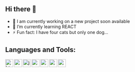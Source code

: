 ## Hi there 👋

- 🔭 I am currently working on a new project soon available
- 🌱 I’m currently learning REACT
- ⚡ Fun fact: I have four cats but only one dog...

## Languages and Tools:    
<img align="left" width="25px" alt="html" src="https://cdn.jsdelivr.net/gh/devicons/devicon/icons/html5/html5-original.svg" />
<img align="left" width="25px" alt="css" src="https://cdn.jsdelivr.net/gh/devicons/devicon/icons/css3/css3-original.svg" />
<img align="left" width="25px" alt="js" src="https://cdn.jsdelivr.net/gh/devicons/devicon/icons/javascript/javascript-original.svg" />
<img align="left" width="25px" alt="nodejs" src="https://cdn.jsdelivr.net/gh/devicons/devicon/icons/nodejs/nodejs-original.svg" />
<img align="left" width="25px" alt="postresql" src="https://cdn.jsdelivr.net/gh/devicons/devicon/icons/postgresql/postgresql-original.svg" />
<img align="left" width="25px" alt="mongodb" src="https://cdn.jsdelivr.net/gh/devicons/devicon/icons/mongodb/mongodb-original.svg" />
<img align="left" width="25px" alt="graphql" src="https://cdn.jsdelivr.net/gh/devicons/devicon/icons/graphql/graphql-plain.svg" />  


<!--
**maximebert/maximebert** is a ✨ _special_ ✨ repository because its `README.md` (this file) appears on your GitHub profile.

Here are some ideas to get you started:


- 👯 I’m looking to collaborate on ...
- 🤔 I’m looking for help with ...
- 💬 Ask me about ...
- 📫 How to reach me: ...
- 😄 Pronouns: ...
- ⚡ Fun fact: ...
-->

